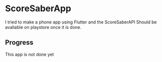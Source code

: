 # ScoreSaberApp

I tried to make a phone app using Flutter and the ScoreSaberAPI
Should be avaliable on playstore once it is done.

## Progress
This app is not done yet
